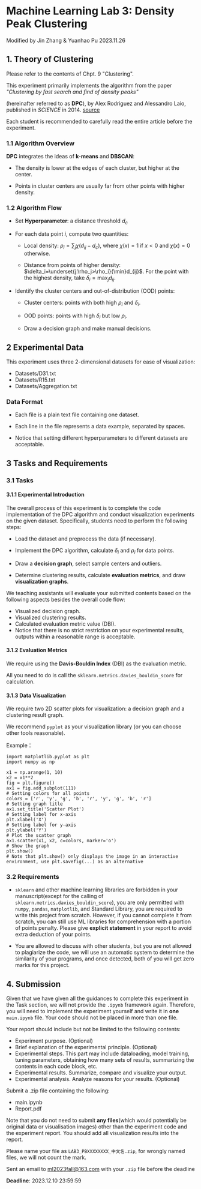# Machine Learning Lab 3: Density Peak Clustering
Modified by Jin Zhang & Yuanhao Pu 2023.11.26

## 1. Theory of Clustering
Please refer to the contents of Chpt. 9 "Clustering". 

This experiment primarily implements the algorithm from the paper *"Clustering by fast search and find of density peaks"* 

(hereinafter referred to as **DPC**), by Alex Rodriguez and Alessandro Laio, published in *SCIENCE* in 2014.
[source](https://sites.psu.edu/mcnl/files/2017/03/9-2dhti48.pdf)

Each student is recommended to carefully read the entire article before the experiment.

### 1.1 Algorithm Overview
**DPC** integrates the ideas of **k-means** and **DBSCAN**:

- The density is lower at the edges of each cluster, but higher at the center.

- Points in cluster centers are usually far from other points with higher density.

### 1.2 Algorithm Flow

- Set **Hyperparameter**: a distance threshold $d_c$

- For each data point $i$, compute two quantities:

  - Local density: $\rho_i=\sum_j\chi(d_{ij}−d_c)$, where $\chi(x)=1$ if $x<0$ and $\chi(x)=0$ otherwise.

  - Distance from points of higher density: $\delta_i=\underset{j:\rho_j>\rho_i}{\min}d_{ij}$. For the point with the highest density, take $\delta_i=\max_jd_{ij}$.

- Identify the cluster centers and out-of-distribution (OOD) points:

  - Cluster centers: points with both high $\rho_i$ and $\delta_i$.

  - OOD points: points with high $\delta_i$ but low $\rho_i$.

  - Draw a decision graph and make manual decisions.

## 2 Experimental Data

This experiment uses three 2-dimensional datasets for ease of visualization: 
- Datasets/D31.txt
- Datasets/R15.txt
- Datasets/Aggregation.txt

### Data Format
- Each file is a plain text file containing one dataset.

- Each line in the file represents a data example, separated by spaces.

- Notice that setting different hyperparameters to different datasets are acceptable.

## 3 Tasks and Requirements
### 3.1 Tasks
#### 3.1.1 Experimental Introduction

The overall process of this experiment is to complete the code implementation of the DPC algorithm and conduct visualization experiments on the given dataset. Specifically, students need to perform the following steps:
- Load the dataset and preprocess the data (if necessary).

- Implement the DPC algorithm, calculate $\delta_i$ and $\rho_i$ for data points.

- Draw a **decision graph**, select sample centers and outliers.

- Determine clustering results, calculate **evaluation metrics**, and draw **visualization graphs**.

We teaching assistants will evaluate your submitted contents based on the following aspects besides the overall code flow:
- Visualized decision graph.
- Visualized clustering results.
- Calculated evaluation metric value (DBI).
- Notice that there is no strict restriction on your experimental results, outputs within a reasonable range is acceptable.

#### 3.1.2 Evaluation Metrics
We require using the **Davis-Bouldin Index** (DBI) as the evaluation metric.

All you need to do is call the `sklearn.metrics.davies_bouldin_score` for calculation.

#### 3.1.3 Data Visualization

We require two 2D scatter plots for visualization: a decision graph and a clustering result graph.

We recommend `pyplot` as your visualization library (or you can choose other tools reasonable).

Example：

```{python}
import matplotlib.pyplot as plt
import numpy as np

x1 = np.arange(1, 10)
x2 = x1**2
fig = plt.figure()
ax1 = fig.add_subplot(111)
# Setting colors for all points
colors = ['r', 'y', 'g', 'b', 'r', 'y', 'g', 'b', 'r']
# Setting graph title
ax1.set_title('Scatter Plot')
# Setting label for x-axis
plt.xlabel('X')
# Setting label for y-axis
plt.ylabel('Y')
# Plot the scatter graph
ax1.scatter(x1, x2, c=colors, marker='o')
# Show the graph
plt.show()
# Note that plt.show() only displays the image in an interactive environment, use plt.savefig(...) as an alternative
```

### 3.2 Requirements

- `sklearn` and other machine learning libraries are forbidden in your manuscript(except for the calling of `sklearn.metrics.davies_bouldin_score`), you are only permitted with `numpy`, `pandas`, `matplotlib`, and Standard Library, you are required to write this project from scratch. However, if you cannot complete it from scratch, you can still use ML libraries for comprehension with a portion of points penalty. Please give **explicit statement** in your report to avoid extra deduction of your points.

- You are allowed to discuss with other students, but you are not allowed to plagiarize the code, we will use an automatic system to determine the similarity of your programs, and once detected, both of you will get zero marks for this project.

## 4. Submission

Given that we have given all the guidances to complete this experiment in the Task section, we will not provide the `.ipynb` framework again. Therefore, you will need to implement the experiment yourself and write it in **one** `main.ipynb` file. Your code should not be placed in more than one file.

Your report should include but not be limited to the following contents:

- Experiment purpose. (Optional)
- Brief explanation of the experimental principle. (Optional)
- Experimental steps. This part may include dataloading, model training, tuning parameters, obtaining how many sets of results, summarizing the contents in each code block, etc.
- Experimental results. Summarize, compare and visualize your output.
- Experimental analysis. Analyze reasons for your results. (Optional)

Submit a .zip file containing the following:
- main.ipynb
- Report.pdf

Note that you do not need to submit **any files**(which would potentially be original data or visualisation images) other than the experiment code and the experiment report. You should add all visualization results into the report.

Please name your file as `LAB3_PBXXXXXXXX_中文名.zip`, for wrongly named files, we will not count the mark.

Sent an email to ml2023fall@163.com with your `.zip` file before the deadline

**Deadline**: 2023.12.10 23:59:59
